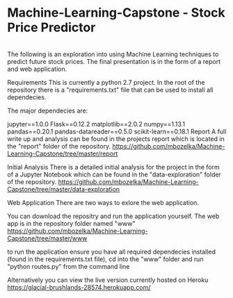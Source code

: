 <h1><b>Machine-Learning-Capstone - Stock Price Predictor</b></h1>
<br>
The following is an exploration into using Machine Learning techniques to predict future stock prices. The final presentation is in the form of a report and web application.

Requirements
This is currently a python 2.7 project. In the root of the repository there is a "requirements.txt" file that can be used to install all dependecies.

The major dependecies are:

jupyter==1.0.0
Flask==0.12.2
matplotlib==2.0.2
numpy==1.13.1
pandas==0.20.1
pandas-datareader==0.5.0
scikit-learn==0.18.1
Report
A full write up and analysis can be found in the projects report which is located in the "report" folder of the repository. https://github.com/mbozelka/Machine-Learning-Capstone/tree/master/report

Initial Analysis
There is a detailed initial analysis for the project in the form of a Jupyter Notebook which can be found in the "data-exploration" folder of the repository. https://github.com/mbozelka/Machine-Learning-Capstone/tree/master/data-exploration

Web Application
There are two ways to exlore the web application.

You can download the repositry and run the application yourself. The web app is in the repository folder named "www"
https://github.com/mbozelka/Machine-Learning-Capstone/tree/master/www

to run the application ensure you have all required dependecies installed (found in the requirements.txt file), cd into the "www" folder and run "python routes.py" from the command line

Alternatively you can view the live version currently hosted on Heroku https://glacial-brushlands-28574.herokuapp.com/
